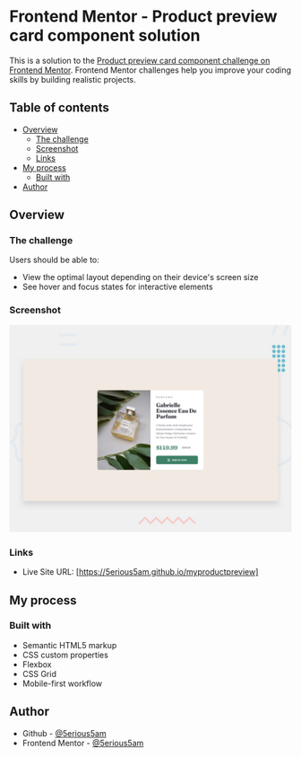# Frontend Mentor - Product preview card component solution

This is a solution to the [Product preview card component challenge on Frontend Mentor](https://www.frontendmentor.io/challenges/product-preview-card-component-GO7UmttRfa). Frontend Mentor challenges help you improve your coding skills by building realistic projects. 

## Table of contents

- [Overview](#overview)
  - [The challenge](#the-challenge)
  - [Screenshot](#screenshot)
  - [Links](#links)
- [My process](#my-process)
  - [Built with](#built-with)
- [Author](#author)

## Overview

### The challenge

Users should be able to:

- View the optimal layout depending on their device's screen size
- See hover and focus states for interactive elements

### Screenshot

![](desktop-preview.jpg)

### Links

- Live Site URL: [https://5erious5am.github.io/myproductpreview]

## My process

### Built with

- Semantic HTML5 markup
- CSS custom properties
- Flexbox
- CSS Grid
- Mobile-first workflow

## Author

- Github - [@5erious5am](https://github.com/5erious5am)
- Frontend Mentor - [@5erious5am](https://www.frontendmentor.io/profile/5erious5am)
